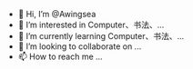 - 👋 Hi, I’m @Awingsea
- 👀 I’m interested in Computer、书法、...
- 🌱 I’m currently learning Computer、书法、...
- 💞️ I’m looking to collaborate on ...
- 📫 How to reach me ...

<!---
Awingsea/Awingsea is a ✨ special ✨ repository because its `README.md` (this file) appears on your GitHub profile.
You can click the Preview link to take a look at your changes.
--->
